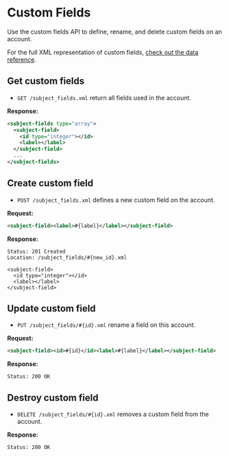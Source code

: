 Custom Fields
=============

Use the custom fields API to define, rename, and delete custom fields on an account.

For the full XML representation of custom fields, [check out the data reference](https://github.com/37signals/highrise-api/blob/master/sections/data_reference.md#custom_field).


Get custom fields
-----------------

* `GET /subject_fields.xml` return all fields used in the account.

**Response:**

``` xml
<subject-fields type="array">
  <subject-field>
    <id type="integer"></id>
    <label></label>
  </subject-field>
  ...
</subject-fields>
```

Create custom field
-------------------

* `POST /subject_fields.xml` defines a new custom field on the account.

**Request:**

``` xml
<subject-field><label>#{label}</label></subject-field>
```

**Response:**

    Status: 201 Created
    Location: /subject_fields/#{new_id}.xml

    <subject-field>
      <id type="integer"></id>
      <label></label>
    </subject-field>


Update custom field
-------------------

* `PUT /subject_fields/#{id}.xml` rename a field on this account.

**Request:**

``` xml
<subject-field><id>#{id}</id><label>#{label}</label></subject-field>
```

**Response:**

    Status: 200 OK


Destroy custom field
--------------------

* `DELETE /subject_fields/#{id}.xml` removes a custom field from the account.

**Response:**

    Status: 200 OK
